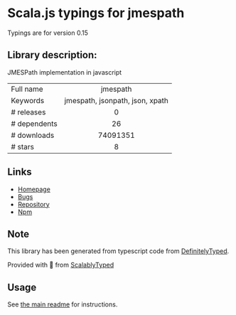 
# Scala.js typings for jmespath

Typings are for version 0.15

## Library description:
JMESPath implementation in javascript

|                    |                 |
| ------------------ | :-------------: |
| Full name          | jmespath |
| Keywords           | jmespath, jsonpath, json, xpath |
| # releases         | 0 |
| # dependents       | 26 |
| # downloads        | 74091351 |
| # stars            | 8 |

## Links
- [Homepage](https://github.com/jmespath/jmespath.js)
- [Bugs](http://github.com/jmespath/jmespath.js/issues)
- [Repository](https://github.com/jmespath/jmespath.js)
- [Npm](https://www.npmjs.com/package/jmespath)
    


## Note
This library has been generated from typescript code from [DefinitelyTyped](https://definitelytyped.org).

Provided with :purple_heart: from [ScalablyTyped](https://github.com/oyvindberg/ScalablyTyped)

## Usage
See [the main readme](../../readme.md) for instructions.


